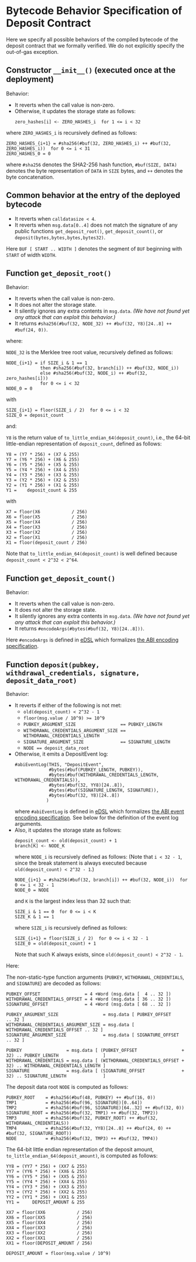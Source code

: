 # Bytecode Behavior Specification of Deposit Contract

Here we specify all possible behaviors of the compiled bytecode of the deposit contract that we formally verified.
We do not explicitly specify the out-of-gas exception.


## Constructor `__init__()` (executed once at the deployment)

Behavior:
- It reverts when the call value is non-zero.
- Otherwise, it updates the storage state as follows:
  ```
  zero_hashes[i] <- ZERO_HASHES_i  for 1 <= i < 32
  ```
where `ZERO_HASHES_i` is recursively defined as follows:
```
ZERO_HASHES_{i+1} = #sha256(#buf(32, ZERO_HASHES_i) ++ #buf(32, ZERO_HASHES_i))  for 0 <= i < 31
ZERO_HASHES_0 = 0
```
where `#sha256` denotes the SHA2-256 hash function,
`#buf(SIZE, DATA)` denotes the byte representation of `DATA` in `SIZE` bytes,
and `++` denotes the byte concatenation.


## Common behavior at the entry of the deployed bytecode

- It reverts when `calldatasize < 4`.
- It reverts when `msg.data[0..4]` does not match the signature of any public functions `get_deposit_root()`, `get_deposit_count()`, or `deposit(bytes,bytes,bytes,bytes32)`.

Here `BUF [ START .. WIDTH ]` denotes the segment of `BUF` beginning with `START` of width `WIDTH`.


## Function `get_deposit_root()`

Behavior:
- It reverts when the call value is non-zero.
- It does not alter the storage state.
- It silently ignores any extra contents in `msg.data`. *(We have not found yet any attack that can exploit this behavior.)*
- It returns `#sha256(#buf(32, NODE_32) ++ #buf(32, Y8)[24..8] ++ #buf(24, 0))`.

where:

`NODE_32` is the Merklee tree root value, recursively defined as follows:
```
NODE_{i+1} = if SIZE_i & 1 == 1
             then #sha256(#buf(32, branch[i]) ++ #buf(32, NODE_i))
             else #sha256(#buf(32, NODE_i) ++ #buf(32, zero_hashes[i]))
             for 0 <= i < 32
NODE_0 = 0
```
with
```
SIZE_{i+1} = floor(SIZE_i / 2)  for 0 <= i < 32
SIZE_0 = deposit_count
```

and:

`Y8` is the return value of `to_little_endian_64(deposit_count)`, i.e., the 64-bit little-endian representation of `deposit_count`, defined as follows:
```
Y8 = (Y7 * 256) + (X7 & 255)
Y7 = (Y6 * 256) + (X6 & 255)
Y6 = (Y5 * 256) + (X5 & 255)
Y5 = (Y4 * 256) + (X4 & 255)
Y4 = (Y3 * 256) + (X3 & 255)
Y3 = (Y2 * 256) + (X2 & 255)
Y2 = (Y1 * 256) + (X1 & 255)
Y1 =    deposit_count & 255
```
with
```
X7 = floor(X6            / 256)
X6 = floor(X5            / 256)
X5 = floor(X4            / 256)
X4 = floor(X3            / 256)
X3 = floor(X2            / 256)
X2 = floor(X1            / 256)
X1 = floor(deposit_count / 256)
```
Note that `to_little_endian_64(deposit_count)` is well defined because `deposit_count < 2^32 < 2^64`.


## Function `get_deposit_count()`

Behavior:
- It reverts when the call value is non-zero.
- It does not alter the storage state.
- It silently ignores any extra contents in `msg.data`. *(We have not found yet any attack that can exploit this behavior.)*
- It returns `#encodeArgs(#bytes(#buf(32, Y8)[24..8]))`.

Here `#encodeArgs` is defined in [eDSL](https://github.com/kframework/evm-semantics/blob/master/edsl.md#abi-call-data) which formalizes [the ABI encoding specification](https://solidity.readthedocs.io/en/v0.6.1/abi-spec.html).


## Function `deposit(pubkey, withdrawal_credentials, signature, deposit_data_root)`

Behavior:
- It reverts if either of the following is not met:
  - `old(deposit_count) < 2^32 - 1`
  - `floor(msg.value / 10^9) >= 10^9`
  - `PUBKEY_ARGUMENT_SIZE                 == PUBKEY_LENGTH`
  - `WITHDRAWAL_CREDENTIALS_ARGUMENT_SIZE == WITHDRAWAL_CREDENTIALS_LENGTH`
  - `SIGNATURE_ARGUMENT_SIZE              == SIGNATURE_LENGTH`
  - `NODE == deposit_data_root`
- Otherwise, it emits a DepositEvent log:
  ```
  #abiEventLog(THIS, "DepositEvent",
               #bytes(#buf(PUBKEY_LENGTH, PUBKEY)),
               #bytes(#buf(WITHDRAWAL_CREDENTIALS_LENGTH, WITHDRAWAL_CREDENTIALS)),
               #bytes(#buf(32, YY8)[24..8]),
               #bytes(#buf(SIGNATURE_LENGTH, SIGNATURE)),
               #bytes(#buf(32, Y8)[24..8])
              )
  ```
  where `#abiEventLog` is defined in [eDSL](https://github.com/kframework/evm-semantics/blob/master/edsl.md#abi-event-logs) which formalizes [the ABI event encoding specification](https://solidity.readthedocs.io/en/v0.6.1/abi-spec.html#events).
  See below for the definition of the event log arguments.
- Also, it updates the storage state as follows:
  ```
  deposit_count <- old(deposit_count) + 1
  branch[K] <- NODE_K
  ```
  where `NODE_i` is recursively defined as follows:
  (Note that `i < 32 - 1`, since the break statement is always executed because `old(deposit_count) < 2^32 - 1`.)
  ```
  NODE_{i+1} = #sha256(#buf(32, branch[i]) ++ #buf(32, NODE_i))  for 0 <= i < 32 - 1
  NODE_0 = NODE
  ```
  and `K` is the largest index less than 32 such that:
  ```
  SIZE_i & 1 == 0  for 0 <= i < K
  SIZE_K & 1 == 1
  ```
  where `SIZE_i` is recursively defined as follows:
  ```
  SIZE_{i+1} = floor(SIZE_i / 2)  for 0 <= i < 32 - 1
  SIZE_0 = old(deposit_count) + 1
  ```
  Note that such K always exists, since `old(deposit_count) < 2^32 - 1`.
  
Here:

The non-static-type function arguments (`PUBKEY`, `WITHDRAWAL_CREDENTIALS`, and `SIGNATURE`) are decoded as follows:
```
PUBKEY_OFFSET                 = 4 +Word (msg.data [  4 .. 32 ])
WITHDRAWAL_CREDENTIALS_OFFSET = 4 +Word (msg.data [ 36 .. 32 ])
SIGNATURE_OFFSET              = 4 +Word (msg.data [ 68 .. 32 ])

PUBKEY_ARGUMENT_SIZE                 = msg.data [ PUBKEY_OFFSET                 .. 32 ]
WITHDRAWAL_CREDENTIALS_ARGUMENT_SIZE = msg.data [ WITHDRAWAL_CREDENTIALS_OFFSET .. 32 ]
SIGNATURE_ARGUMENT_SIZE              = msg.data [ SIGNATURE_OFFSET              .. 32 ]

PUBKEY                 = msg.data [ (PUBKEY_OFFSET                 + 32) .. PUBKEY_LENGTH                 ]
WITHDRAWAL_CREDENTIALS = msg.data [ (WITHDRAWAL_CREDENTIALS_OFFSET + 32) .. WITHDRAWAL_CREDENTIALS_LENGTH ]
SIGNATURE              = msg.data [ (SIGNATURE_OFFSET              + 32) .. SIGNATURE_LENGTH              ]
```

The deposit data root `NODE` is computed as follows:
```
PUBKEY_ROOT    = #sha256(#buf(48, PUBKEY) ++ #buf(16, 0))
TMP1           = #sha256(#buf(96, SIGNATURE)[0..64])
TMP2           = #sha256(#buf(96, SIGNATURE)[64..32] ++ #buf(32, 0))
SIGNATURE_ROOT = #sha256(#buf(32, TMP1) ++ #buf(32, TMP2))
TMP3           = #sha256(#buf(32, PUBKEY_ROOT) ++ #buf(32, WITHDRAWAL_CREDENTIALS))
TMP4           = #sha256(#buf(32, YY8)[24..8] ++ #buf(24, 0) ++ #buf(32, SIGNATURE_ROOT))
NODE           = #sha256(#buf(32, TMP3) ++ #buf(32, TMP4))
```

The 64-bit little endian representation of the deposit amount, `to_little_endian_64(deposit_amount)`, is computed as follows:
```
YY8 = (YY7 * 256) + (XX7 & 255)
YY7 = (YY6 * 256) + (XX6 & 255)
YY6 = (YY5 * 256) + (XX5 & 255)
YY5 = (YY4 * 256) + (XX4 & 255)
YY4 = (YY3 * 256) + (XX3 & 255)
YY3 = (YY2 * 256) + (XX2 & 255)
YY2 = (YY1 * 256) + (XX1 & 255)
YY1 =     DEPOSIT_AMOUNT & 255

XX7 = floor(XX6            / 256)
XX6 = floor(XX5            / 256)
XX5 = floor(XX4            / 256)
XX4 = floor(XX3            / 256)
XX3 = floor(XX2            / 256)
XX2 = floor(XX1            / 256)
XX1 = floor(DEPOSIT_AMOUNT / 256)

DEPOSIT_AMOUNT = floor(msg.value / 10^9)
```

